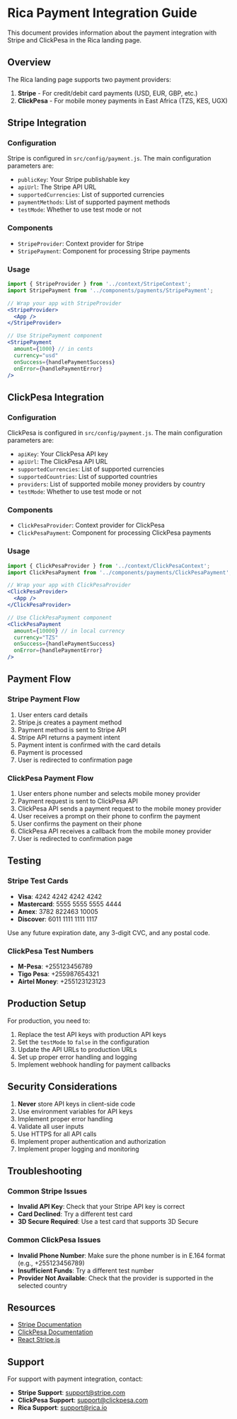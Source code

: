 # Rica Payment Integration Guide

This document provides information about the payment integration with Stripe and ClickPesa in the Rica landing page.

## Overview

The Rica landing page supports two payment providers:

1. **Stripe** - For credit/debit card payments (USD, EUR, GBP, etc.)
2. **ClickPesa** - For mobile money payments in East Africa (TZS, KES, UGX)

## Stripe Integration

### Configuration

Stripe is configured in `src/config/payment.js`. The main configuration parameters are:

- `publicKey`: Your Stripe publishable key
- `apiUrl`: The Stripe API URL
- `supportedCurrencies`: List of supported currencies
- `paymentMethods`: List of supported payment methods
- `testMode`: Whether to use test mode or not

### Components

- `StripeProvider`: Context provider for Stripe
- `StripePayment`: Component for processing Stripe payments

### Usage

```jsx
import { StripeProvider } from '../context/StripeContext';
import StripePayment from '../components/payments/StripePayment';

// Wrap your app with StripeProvider
<StripeProvider>
  <App />
</StripeProvider>

// Use StripePayment component
<StripePayment 
  amount={1000} // in cents
  currency="usd"
  onSuccess={handlePaymentSuccess}
  onError={handlePaymentError}
/>
```

## ClickPesa Integration

### Configuration

ClickPesa is configured in `src/config/payment.js`. The main configuration parameters are:

- `apiKey`: Your ClickPesa API key
- `apiUrl`: The ClickPesa API URL
- `supportedCurrencies`: List of supported currencies
- `supportedCountries`: List of supported countries
- `providers`: List of supported mobile money providers by country
- `testMode`: Whether to use test mode or not

### Components

- `ClickPesaProvider`: Context provider for ClickPesa
- `ClickPesaPayment`: Component for processing ClickPesa payments

### Usage

```jsx
import { ClickPesaProvider } from '../context/ClickPesaContext';
import ClickPesaPayment from '../components/payments/ClickPesaPayment';

// Wrap your app with ClickPesaProvider
<ClickPesaProvider>
  <App />
</ClickPesaProvider>

// Use ClickPesaPayment component
<ClickPesaPayment 
  amount={10000} // in local currency
  currency="TZS"
  onSuccess={handlePaymentSuccess}
  onError={handlePaymentError}
/>
```

## Payment Flow

### Stripe Payment Flow

1. User enters card details
2. Stripe.js creates a payment method
3. Payment method is sent to Stripe API
4. Stripe API returns a payment intent
5. Payment intent is confirmed with the card details
6. Payment is processed
7. User is redirected to confirmation page

### ClickPesa Payment Flow

1. User enters phone number and selects mobile money provider
2. Payment request is sent to ClickPesa API
3. ClickPesa API sends a payment request to the mobile money provider
4. User receives a prompt on their phone to confirm the payment
5. User confirms the payment on their phone
6. ClickPesa API receives a callback from the mobile money provider
7. User is redirected to confirmation page

## Testing

### Stripe Test Cards

- **Visa**: 4242 4242 4242 4242
- **Mastercard**: 5555 5555 5555 4444
- **Amex**: 3782 822463 10005
- **Discover**: 6011 1111 1111 1117

Use any future expiration date, any 3-digit CVC, and any postal code.

### ClickPesa Test Numbers

- **M-Pesa**: +255123456789
- **Tigo Pesa**: +255987654321
- **Airtel Money**: +255123123123

## Production Setup

For production, you need to:

1. Replace the test API keys with production API keys
2. Set the `testMode` to `false` in the configuration
3. Update the API URLs to production URLs
4. Set up proper error handling and logging
5. Implement webhook handling for payment callbacks

## Security Considerations

1. **Never** store API keys in client-side code
2. Use environment variables for API keys
3. Implement proper error handling
4. Validate all user inputs
5. Use HTTPS for all API calls
6. Implement proper authentication and authorization
7. Implement proper logging and monitoring

## Troubleshooting

### Common Stripe Issues

- **Invalid API Key**: Check that your Stripe API key is correct
- **Card Declined**: Try a different test card
- **3D Secure Required**: Use a test card that supports 3D Secure

### Common ClickPesa Issues

- **Invalid Phone Number**: Make sure the phone number is in E.164 format (e.g., +255123456789)
- **Insufficient Funds**: Try a different test number
- **Provider Not Available**: Check that the provider is supported in the selected country

## Resources

- [Stripe Documentation](https://stripe.com/docs)
- [ClickPesa Documentation](https://docs.clickpesa.com/home/integration-overview)
- [React Stripe.js](https://github.com/stripe/react-stripe-js)

## Support

For support with payment integration, contact:

- **Stripe Support**: support@stripe.com
- **ClickPesa Support**: support@clickpesa.com
- **Rica Support**: support@rica.io
